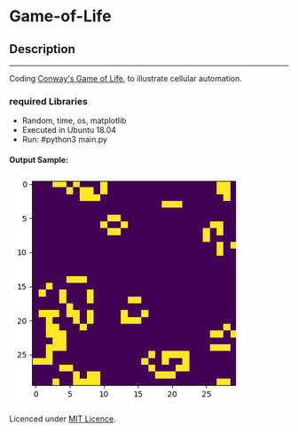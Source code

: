 # Game-of-Life  
## Description
------
Coding [Conway's Game of Life](https://en.wikipedia.org/wiki/Conway%27s_Game_of_Life), to illustrate cellular automation.

### required Libraries
* Random, time, os, matplotlib
* Executed in Ubuntu 18.04
* Run: #python3 main.py 
#### Output Sample:
![](GoL.gif)
------
Licenced under [MIT Licence](LICENSE).
